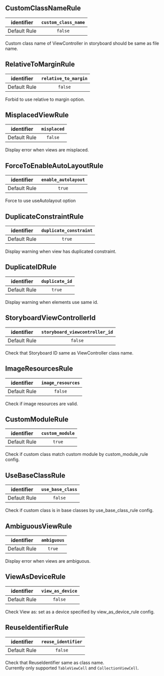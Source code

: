 ## CustomClassNameRule

|    identifier   | `custom_class_name` |
|:---------------:|:---------------:|
|   Default Rule  |  `false` |

Custom class name of ViewController in storyboard should be same as file name.


## RelativeToMarginRule

|    identifier   | `relative_to_margin` |
|:---------------:|:---------------:|
|   Default Rule  |  `false` |

Forbid to use relative to margin option.


## MisplacedViewRule

|    identifier   | `misplaced` |
|:---------------:|:---------------:|
|   Default Rule  |  `false` |

Display error when views are misplaced.


## ForceToEnableAutoLayoutRule

|    identifier   | `enable_autolayout` |
|:---------------:|:---------------:|
|   Default Rule  |  `true` |

Force to use useAutolayout option


## DuplicateConstraintRule

|    identifier   | `duplicate_constraint` |
|:---------------:|:---------------:|
|   Default Rule  |  `true` |

Display warning when view has duplicated constraint.


## DuplicateIDRule

|    identifier   | `duplicate_id` |
|:---------------:|:---------------:|
|   Default Rule  |  `true` |

Display warning when elements use same id.


## StoryboardViewControllerId

|    identifier   | `storyboard_viewcontroller_id` |
|:---------------:|:---------------:|
|   Default Rule  |  `false` |

Check that Storyboard ID same as ViewController class name.


## ImageResourcesRule

|    identifier   | `image_resources` |
|:---------------:|:---------------:|
|   Default Rule  |  `false` |

Check if image resources are valid.


## CustomModuleRule

|    identifier   | `custom_module` |
|:---------------:|:---------------:|
|   Default Rule  |  `true` |

Check if custom class match custom module by custom_module_rule config.


## UseBaseClassRule

|    identifier   | `use_base_class` |
|:---------------:|:---------------:|
|   Default Rule  |  `false` |

Check if custom class is in base classes by use_base_class_rule config.


## AmbiguousViewRule

|    identifier   | `ambiguous` |
|:---------------:|:---------------:|
|   Default Rule  |  `true` |

Display error when views are ambiguous.


## ViewAsDeviceRule

|    identifier   | `view_as_device` |
|:---------------:|:---------------:|
|   Default Rule  |  `false` |

Check View as: set as a device specified by view_as_device_rule config.


## ReuseIdentifierRule

|    identifier   | `reuse_identifier` |
|:---------------:|:---------------:|
|   Default Rule  |  `false` |

Check that ReuseIdentifier same as class name.\
Currently only supported `TableViewCell` and `CollectionViewCell`.

